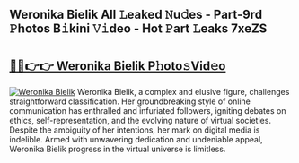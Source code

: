 ## Weronika Bielik All 𝙻eaked 𝙽u𝚍es - Part-9rd 𝙿hotos B𝚒kini 𝚅𝚒deo - Hot 𝙿art 𝙻eaks 7xeZS

# <h2><a href="http://ld13m8.urlbe.top/?page=Weronika+Bielik">🔗🔗👉👉 Weronika Bielik P𝚑oto𝚜Vid𝚎o</a></h2>

[![Weronika Bielik](https://i.imgur.com/eBuTRDB.gif)](http://ld13m8.urlbe.top/?page=Weronika+Bielik)
Weronika Bielik, a complex and elusive figure, challenges straightforward classification. Her groundbreaking style of online communication has enthralled and infuriated followers, igniting debates on ethics, self-representation, and the evolving nature of virtual societies. Despite the ambiguity of her intentions, her mark on digital media is indelible. Armed with unwavering dedication and undeniable appeal, Weronika Bielik progress in the virtual universe is limitless.
